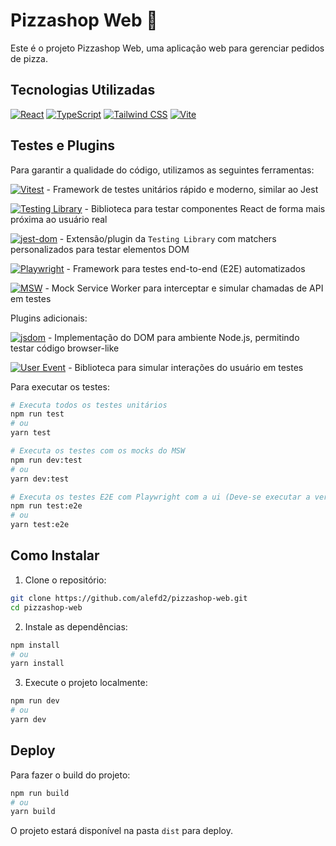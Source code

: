 # Pizzashop Web 🍕

Este é o projeto Pizzashop Web, uma aplicação web para gerenciar pedidos de pizza.

## Tecnologias Utilizadas

[![React](https://img.shields.io/badge/React-20232A?style=for-the-badge&logo=react&logoColor=61DAFB)](https://reactjs.org/)
[![TypeScript](https://img.shields.io/badge/TypeScript-007ACC?style=for-the-badge&logo=typescript&logoColor=white)](https://www.typescriptlang.org/)
[![Tailwind CSS](https://img.shields.io/badge/Tailwind_CSS-38B2AC?style=for-the-badge&logo=tailwind-css&logoColor=white)](https://tailwindcss.com/)
[![Vite](https://img.shields.io/badge/Vite-B73BFE?style=for-the-badge&logo=vite&logoColor=FFD62E)](https://vitejs.dev/)


## Testes e Plugins

Para garantir a qualidade do código, utilizamos as seguintes ferramentas:

[![Vitest](https://img.shields.io/badge/Vitest-6E9F18?style=for-the-badge&logo=vitest&logoColor=white)](https://vitest.dev/) - Framework de testes unitários rápido e moderno, similar ao Jest

[![Testing Library](https://img.shields.io/badge/-TestingLibrary-%23E33332?style=for-the-badge&logo=testing-library&logoColor=white)](https://testing-library.com/) - Biblioteca para testar componentes React de forma mais próxima ao usuário real

[![jest-dom](https://img.shields.io/badge/jest--dom-c21325?style=for-the-badge&logo=jest&logoColor=white)](https://testing-library.com/docs/ecosystem-jest-dom/) - Extensão/plugin da `Testing Library` com matchers personalizados para testar elementos DOM

[![Playwright](https://img.shields.io/badge/Playwright-45ba4b?style=for-the-badge&logo=playwright&logoColor=white)](https://playwright.dev/) - Framework para testes end-to-end (E2E) automatizados

[![MSW](https://img.shields.io/badge/MSW-black?style=for-the-badge&logo=mock-service-worker&logoColor=white)](https://mswjs.io/) - Mock Service Worker para interceptar e simular chamadas de API em testes

Plugins adicionais:

[![jsdom](https://img.shields.io/badge/jsdom-yellow?style=for-the-badge&logo=javascript&logoColor=black)](https://github.com/jsdom/jsdom) - Implementação do DOM para ambiente Node.js, permitindo testar código browser-like

[![User Event](https://img.shields.io/badge/user--event-gray?style=for-the-badge&logo=testing-library&logoColor=white)](https://testing-library.com/docs/user-event/intro/) - Biblioteca para simular interações do usuário em testes


Para executar os testes:
```bash
# Executa todos os testes unitários
npm run test
# ou
yarn test

# Executa os testes com os mocks do MSW
npm run dev:test
# ou
yarn dev:test

# Executa os testes E2E com Playwright com a ui (Deve-se executar a versão web com os mocks)
npm run test:e2e
# ou
yarn test:e2e
```

## Como Instalar

1. Clone o repositório:
```bash
git clone https://github.com/alefd2/pizzashop-web.git
cd pizzashop-web
```

2. Instale as dependências:
```bash
npm install
# ou
yarn install
```

3. Execute o projeto localmente:
```bash
npm run dev
# ou
yarn dev
```

## Deploy

Para fazer o build do projeto:
```bash
npm run build
# ou
yarn build
```

O projeto estará disponível na pasta `dist` para deploy.